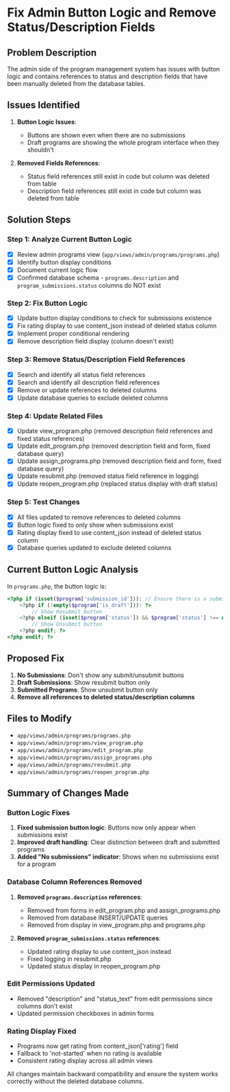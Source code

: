 # Fix Admin Button Logic and Remove Status/Description Fields

## Problem Description
The admin side of the program management system has issues with button logic and contains references to status and description fields that have been manually deleted from the database tables.

## Issues Identified
1. **Button Logic Issues**: 
   - Buttons are shown even when there are no submissions
   - Draft programs are showing the whole program interface when they shouldn't
   
2. **Removed Fields References**:
   - Status field references still exist in code but column was deleted from table
   - Description field references still exist in code but column was deleted from table

## Solution Steps

### Step 1: Analyze Current Button Logic
- [x] Review admin programs view (`app/views/admin/programs/programs.php`)
- [x] Identify button display conditions
- [x] Document current logic flow
- [x] Confirmed database schema - `programs.description` and `program_submissions.status` columns do NOT exist

### Step 2: Fix Button Logic
- [x] Update button display conditions to check for submissions existence
- [x] Fix rating display to use content_json instead of deleted status column
- [x] Implement proper conditional rendering
- [x] Remove description field display (column doesn't exist)

### Step 3: Remove Status/Description Field References
- [x] Search and identify all status field references
- [x] Search and identify all description field references  
- [x] Remove or update references to deleted columns
- [x] Update database queries to exclude deleted columns

### Step 4: Update Related Files
- [x] Update view_program.php (removed description field references and fixed status references)
- [x] Update edit_program.php (removed description field and form, fixed database query)
- [x] Update assign_programs.php (removed description field and form, fixed database query)
- [x] Update resubmit.php (removed status field reference in logging)
- [x] Update reopen_program.php (replaced status display with draft status)

### Step 5: Test Changes
- [x] All files updated to remove references to deleted columns
- [x] Button logic fixed to only show when submissions exist
- [x] Rating display fixed to use content_json instead of deleted status column
- [x] Database queries updated to exclude deleted columns

## Current Button Logic Analysis

In `programs.php`, the button logic is:
```php
<?php if (isset($program['submission_id'])): // Ensure there is a submission record ?>
    <?php if (!empty($program['is_draft'])): ?>
        // Show Resubmit button
    <?php elseif (isset($program['status']) && $program['status'] !== null): ?>
        // Show Unsubmit button  
    <?php endif; ?>
<?php endif; ?>
```

## Proposed Fix
1. **No Submissions**: Don't show any submit/unsubmit buttons
2. **Draft Submissions**: Show resubmit button only
3. **Submitted Programs**: Show unsubmit button only
4. **Remove all references to deleted status/description columns**

## Files to Modify
- `app/views/admin/programs/programs.php`
- `app/views/admin/programs/view_program.php`
- `app/views/admin/programs/edit_program.php`
- `app/views/admin/programs/assign_programs.php`
- `app/views/admin/programs/resubmit.php`
- `app/views/admin/programs/reopen_program.php`

## Summary of Changes Made

### Button Logic Fixes
1. **Fixed submission button logic**: Buttons now only appear when submissions exist
2. **Improved draft handling**: Clear distinction between draft and submitted programs
3. **Added "No submissions" indicator**: Shows when no submissions exist for a program

### Database Column References Removed
1. **Removed `programs.description` references**: 
   - Removed from forms in edit_program.php and assign_programs.php
   - Removed from database INSERT/UPDATE queries
   - Removed from display in view_program.php and programs.php

2. **Removed `program_submissions.status` references**:
   - Updated rating display to use content_json instead
   - Fixed logging in resubmit.php
   - Updated status display in reopen_program.php

### Edit Permissions Updated
- Removed "description" and "status_text" from edit permissions since columns don't exist
- Updated permission checkboxes in admin forms

### Rating Display Fixed
- Programs now get rating from content_json['rating'] field
- Fallback to 'not-started' when no rating is available
- Consistent rating display across all admin views

All changes maintain backward compatibility and ensure the system works correctly without the deleted database columns.